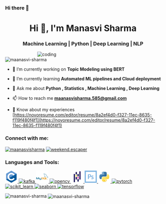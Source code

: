 ### Hi there 👋

<h1 align="center">Hi 👋, I'm Manasvi Sharma</h1>
<h3 align="center">Machine Learning | Python | Deep Learning | NLP</h3>

<img align="right" alt="coding" width="400" src="https://media.tenor.com/CigpzapemsoAAAAi/hi-robot.gif">

<p align="left"> <img src="https://komarev.com/ghpvc/?username=maanasvi-sharma&label=Profile%20views&color=0e75b6&style=flat" alt="maanasvi-sharma" /> </p>

- 🔭 I’m currently working on **Topic Modeling using BERT**

- 🌱 I’m currently learning **Automated ML pipelines and Cloud deployment**

- 💬 Ask me about **Python , Statistics , Machine Learning , Deep Learning**

- 📫 How to reach me **maanasvisharma.585@gmail.com**

- 📄 Know about my experiences [https://novoresume.com/editor/resume/8a2ef4d0-f327-11ec-8635-f119f480f4f1](https://novoresume.com/editor/resume/8a2ef4d0-f327-11ec-8635-f119f480f4f1)

<h3 align="left">Connect with me:</h3>
<p align="left">
<a href="https://linkedin.com/in/maanasvisharma" target="blank"><img align="center" src="https://raw.githubusercontent.com/rahuldkjain/github-profile-readme-generator/master/src/images/icons/Social/linked-in-alt.svg" alt="maanasvisharma" height="30" width="40" /></a>
<a href="https://instagram.com/weekend.escaper" target="blank"><img align="center" src="https://raw.githubusercontent.com/rahuldkjain/github-profile-readme-generator/master/src/images/icons/Social/instagram.svg" alt="weekend.escaper" height="30" width="40" /></a>
</p>

<h3 align="left">Languages and Tools:</h3>
<p align="left"> <a href="https://www.cprogramming.com/" target="_blank" rel="noreferrer"> <img src="https://raw.githubusercontent.com/devicons/devicon/master/icons/c/c-original.svg" alt="c" width="40" height="40"/> </a> <a href="https://kafka.apache.org/" target="_blank" rel="noreferrer"> <img src="https://www.vectorlogo.zone/logos/apache_kafka/apache_kafka-icon.svg" alt="kafka" width="40" height="40"/> </a> <a href="https://www.mysql.com/" target="_blank" rel="noreferrer"> <img src="https://raw.githubusercontent.com/devicons/devicon/master/icons/mysql/mysql-original-wordmark.svg" alt="mysql" width="40" height="40"/> </a> <a href="https://opencv.org/" target="_blank" rel="noreferrer"> <img src="https://www.vectorlogo.zone/logos/opencv/opencv-icon.svg" alt="opencv" width="40" height="40"/> </a> <a href="https://pandas.pydata.org/" target="_blank" rel="noreferrer"> <img src="https://raw.githubusercontent.com/devicons/devicon/2ae2a900d2f041da66e950e4d48052658d850630/icons/pandas/pandas-original.svg" alt="pandas" width="40" height="40"/> </a> <a href="https://www.photoshop.com/en" target="_blank" rel="noreferrer"> <img src="https://raw.githubusercontent.com/devicons/devicon/master/icons/photoshop/photoshop-line.svg" alt="photoshop" width="40" height="40"/> </a> <a href="https://www.python.org" target="_blank" rel="noreferrer"> <img src="https://raw.githubusercontent.com/devicons/devicon/master/icons/python/python-original.svg" alt="python" width="40" height="40"/> </a> <a href="https://pytorch.org/" target="_blank" rel="noreferrer"> <img src="https://www.vectorlogo.zone/logos/pytorch/pytorch-icon.svg" alt="pytorch" width="40" height="40"/> </a> <a href="https://scikit-learn.org/" target="_blank" rel="noreferrer"> <img src="https://upload.wikimedia.org/wikipedia/commons/0/05/Scikit_learn_logo_small.svg" alt="scikit_learn" width="40" height="40"/> </a> <a href="https://seaborn.pydata.org/" target="_blank" rel="noreferrer"> <img src="https://seaborn.pydata.org/_images/logo-mark-lightbg.svg" alt="seaborn" width="40" height="40"/> </a> <a href="https://www.tensorflow.org" target="_blank" rel="noreferrer"> <img src="https://www.vectorlogo.zone/logos/tensorflow/tensorflow-icon.svg" alt="tensorflow" width="40" height="40"/> </a> </p>

<p><img align="left" src="https://github-readme-stats.vercel.app/api/top-langs?username=maanasvi-sharma&show_icons=true&locale=en&layout=compact" alt="maanasvi-sharma" /></p>

<p>&nbsp;<img align="center" src="https://github-readme-stats.vercel.app/api?username=maanasvi-sharma&show_icons=true&locale=en" alt="maanasvi-sharma" /></p>

